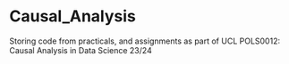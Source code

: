 # Causal_Analysis
Storing code from practicals, and assignments as part of UCL POLS0012: Causal Analysis in Data Science 23/24
